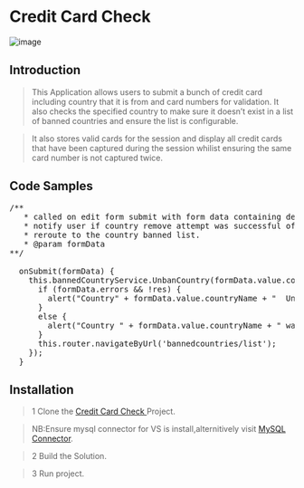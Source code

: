 # Credit Card Check
![image](https://user-images.githubusercontent.com/51321368/164993205-4dc02995-0f2d-49d7-965f-e562eb51d1e3.png)
## Introduction

> This Application allows users to submit a bunch of credit card  including country that it is from and card
numbers for validation.
It also checks the specified country to make sure it doesn’t exist in a list of banned countries and ensure the list is configurable.

>It also stores valid cards for the session and display all credit cards that have been captured during the session whilist ensuring the same card number is not captured twice.

## Code Samples


  <pre>
/**
   * called on edit form submit with form data containing details of the country that should be unbanned.
   * notify user if country remove attempt was successful of not.
   * reroute to the country banned list.
   * @param formData
**/

  onSubmit(formData) {
    this.bannedCountryService.UnbanCountry(formData.value.contryId).subscribe(res => {
      if (formData.errors && !res) {
        alert("Country" + formData.value.countryName + "  Unban attempt Failed!");
      }
      else {
        alert("Country " + formData.value.countryName + " was Successfully Unbanned!");
      }
      this.router.navigateByUrl('bannedcountries/list');
    });
  }
</pre>

## Installation

> 1 Clone the <a href="https://github.com/NolwaziMlonzi/Credit_Card_Check">Credit Card Check </a>Project.

> NB:Ensure mysql connector for VS is install,alternitively visit <a href="https://dev.mysql.com/downloads/connector/net/8.0.html">MySQL Connector</a>.

>  2 Build the Solution.

>3 Run project.
